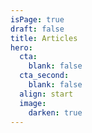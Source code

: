 ```yaml
---
isPage: true
draft: false
title: Articles
hero:
  cta:
    blank: false
  cta_second:
    blank: false
  align: start
  image:
    darken: true
---
```

